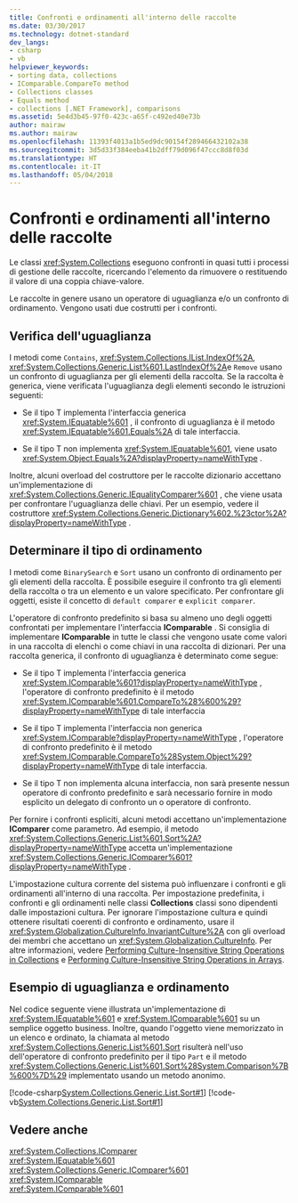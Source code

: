 ```yaml
---
title: Confronti e ordinamenti all'interno delle raccolte
ms.date: 03/30/2017
ms.technology: dotnet-standard
dev_langs:
- csharp
- vb
helpviewer_keywords:
- sorting data, collections
- IComparable.CompareTo method
- Collections classes
- Equals method
- collections [.NET Framework], comparisons
ms.assetid: 5e4d3b45-97f0-423c-a65f-c492ed40e73b
author: mairaw
ms.author: mairaw
ms.openlocfilehash: 11393f4013a1b5ed9dc90154f289466432102a38
ms.sourcegitcommit: 3d5d33f384eeba41b2dff79d096f47ccc8d8f03d
ms.translationtype: HT
ms.contentlocale: it-IT
ms.lasthandoff: 05/04/2018
---
```

# <a name="comparisons-and-sorts-within-collections"></a>Confronti e ordinamenti all'interno delle raccolte
Le classi <xref:System.Collections> eseguono confronti in quasi tutti i processi di gestione delle raccolte, ricercando l'elemento da rimuovere o restituendo il valore di una coppia chiave-valore.  
  
 Le raccolte in genere usano un operatore di uguaglianza e/o un confronto di ordinamento. Vengono usati due costrutti per i confronti.  
  
<a name="BKMK_Checkingforequality"></a>   
## <a name="checking-for-equality"></a>Verifica dell'uguaglianza  
 I metodi come `Contains`, <xref:System.Collections.IList.IndexOf%2A>, <xref:System.Collections.Generic.List%601.LastIndexOf%2A>e `Remove` usano un confronto di uguaglianza per gli elementi della raccolta. Se la raccolta è generica, viene verificata l'uguaglianza degli elementi secondo le istruzioni seguenti:  
  
-   Se il tipo T implementa l'interfaccia generica <xref:System.IEquatable%601> , il confronto di uguaglianza è il metodo <xref:System.IEquatable%601.Equals%2A> di tale interfaccia.  
  
-   Se il tipo T non implementa <xref:System.IEquatable%601>, viene usato <xref:System.Object.Equals%2A?displayProperty=nameWithType> .  
  
 Inoltre, alcuni overload del costruttore per le raccolte dizionario accettano un'implementazione di <xref:System.Collections.Generic.IEqualityComparer%601> , che viene usata per confrontare l'uguaglianza delle chiavi. Per un esempio, vedere il costruttore <xref:System.Collections.Generic.Dictionary%602.%23ctor%2A?displayProperty=nameWithType> .  
  
<a name="BKMK_Determiningsortorder"></a>   
## <a name="determining-sort-order"></a>Determinare il tipo di ordinamento  
 I metodi come `BinarySearch` e `Sort` usano un confronto di ordinamento per gli elementi della raccolta. È possibile eseguire il confronto tra gli elementi della raccolta o tra un elemento e un valore specificato. Per confrontare gli oggetti, esiste il concetto di `default comparer` e `explicit comparer`.  
  
 L'operatore di confronto predefinito si basa su almeno uno degli oggetti confrontati per implementare l'interfaccia **IComparable** . Si consiglia di implementare **IComparable** in tutte le classi che vengono usate come valori in una raccolta di elenchi o come chiavi in una raccolta di dizionari. Per una raccolta generica, il confronto di uguaglianza è determinato come segue:  
  
-   Se il tipo T implementa l'interfaccia generica <xref:System.IComparable%601?displayProperty=nameWithType> , l'operatore di confronto predefinito è il metodo <xref:System.IComparable%601.CompareTo%28%600%29?displayProperty=nameWithType> di tale interfaccia  
  
-   Se il tipo T implementa l'interfaccia non generica <xref:System.IComparable?displayProperty=nameWithType> , l'operatore di confronto predefinito è il metodo <xref:System.IComparable.CompareTo%28System.Object%29?displayProperty=nameWithType> di tale interfaccia.  
  
-   Se il tipo T non implementa alcuna interfaccia, non sarà presente nessun operatore di confronto predefinito e sarà necessario fornire in modo esplicito un delegato di confronto un o operatore di confronto.  
  
 Per fornire i confronti espliciti, alcuni metodi accettano un'implementazione **IComparer** come parametro. Ad esempio, il metodo <xref:System.Collections.Generic.List%601.Sort%2A?displayProperty=nameWithType> accetta un'implementazione <xref:System.Collections.Generic.IComparer%601?displayProperty=nameWithType> .  
  
 L'impostazione cultura corrente del sistema può influenzare i confronti e gli ordinamenti all'interno di una raccolta. Per impostazione predefinita, i confronti e gli ordinamenti nelle classi **Collections** classi sono dipendenti dalle impostazioni cultura. Per ignorare l'impostazione cultura e quindi ottenere risultati coerenti di confronto e ordinamento, usare il <xref:System.Globalization.CultureInfo.InvariantCulture%2A> con gli overload dei membri che accettano un <xref:System.Globalization.CultureInfo>. Per altre informazioni, vedere [Performing Culture-Insensitive String Operations in Collections](../../../docs/standard/globalization-localization/performing-culture-insensitive-string-operations-in-collections.md) e [Performing Culture-Insensitive String Operations in Arrays](../../../docs/standard/globalization-localization/performing-culture-insensitive-string-operations-in-arrays.md).  
  
<a name="BKMK_Equalityandsortexample"></a>   
## <a name="equality-and-sort-example"></a>Esempio di uguaglianza e ordinamento  
 Nel codice seguente viene illustrata un'implementazione di <xref:System.IEquatable%601> e <xref:System.IComparable%601> su un semplice oggetto business. Inoltre, quando l'oggetto viene memorizzato in un elenco e ordinato, la chiamata al metodo <xref:System.Collections.Generic.List%601.Sort> risulterà nell'uso dell'operatore di confronto predefinito per il tipo `Part` e il metodo <xref:System.Collections.Generic.List%601.Sort%28System.Comparison%7B%600%7D%29> implementato usando un metodo anonimo.  
  
 [!code-csharp[System.Collections.Generic.List.Sort#1](../../../samples/snippets/csharp/VS_Snippets_CLR_System/system.collections.generic.list.sort/cs/program.cs#1)]
 [!code-vb[System.Collections.Generic.List.Sort#1](../../../samples/snippets/visualbasic/VS_Snippets_CLR_System/system.collections.generic.list.sort/vb/module1.vb#1)]  
  
## <a name="see-also"></a>Vedere anche  
 <xref:System.Collections.IComparer>  
 <xref:System.IEquatable%601>  
 <xref:System.Collections.Generic.IComparer%601>  
 <xref:System.IComparable>  
 <xref:System.IComparable%601>
